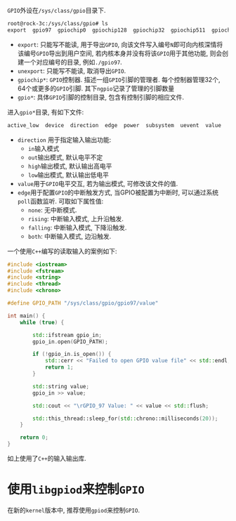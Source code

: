 `GPIO`外设在`/sys/class/gpio`目录下.

```bash
root@rock-3c:/sys/class/gpio# ls
export  gpio97  gpiochip0  gpiochip128  gpiochip32  gpiochip511  gpiochip64  gpiochip96  unexport
```

- `export`: 只能写不能读, 用于导出`GPIO`, 向该文件写入编号`N`即可向内核深情将该编号`GPIO`导出到用户空间, 若内核本身并没有将该`GPIO`用于其他功能, 则会创建一个对应编号的目录, 例如`./gpio97`.
- `unexport`: 只能写不能读, 取消导出`GPIO`.
- `gpiochip*`: `GPIO`控制器. 描述一组`GPIO`引脚的管理者. 每个控制器管理32个, 64个或更多的`GPIO`引脚. 其下`ngpio`记录了管理的引脚数量
- `gpio*`: 具体`GPIO`引脚的控制目录, 包含有控制引脚的相应文件.

进入`gpio*`目录, 有如下文件:
```bash
active_low  device  direction  edge  power  subsystem  uevent  value
```

- `direction` 用于指定输入输出功能:
	- `in`输入模式
	- `out`输出模式, 默认电平不定
	- `high`输出模式, 默认输出高电平
	- `low`输出模式, 默认输出低电平
- `value`用于`GPIO`电平交互, 若为输出模式, 可修改该文件的值.
- `edge`用于配置`GPIO`的中断触发方式, 当GPIO被配置为中断时, 可以通过系统`poll`函数监听. 可取如下属性值:
	- `none`: 无中断模式.
	- `rising`: 中断输入模式, 上升沿触发.
	- `falling`: 中断输入模式, 下降沿触发.
	- `both`: 中断输入模式, 边沿触发.

一个使用`C++`编写的读取输入的案例如下:
```cpp
#include <iostream>
#include <fstream>
#include <string>
#include <thread>
#include <chrono>

#define GPIO_PATH "/sys/class/gpio/gpio97/value"

int main() {
    while (true) {

		std::ifstream gpio_in;
		gpio_in.open(GPIO_PATH);

		if (!gpio_in.is_open()) {
			std::cerr << "Failed to open GPIO value file" << std::endl;
			return 1;
		}

		std::string value;
		gpio_in >> value;

		std::cout << "\rGPIO_97 Value: " << value << std::flush;

		std::this_thread::sleep_for(std::chrono::milliseconds(20));
	}

	return 0;
}
```

如上使用了`C++`的输入输出库.

# 使用`libgpiod`来控制`GPIO`

在新的`kernel`版本中, 推荐使用`gpiod`来控制`GPIO`.
